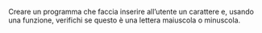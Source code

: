 Creare un programma che faccia inserire all’utente un carattere e,
usando una funzione, verifichi se questo è una lettera maiuscola o
minuscola.